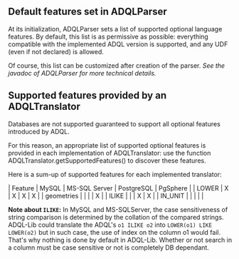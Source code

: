
## Default features set in ADQLParser

At its initialization, ADQLParser sets a list of supported optional language
features. By default, this list is as permissive as possible: everything
compatible with the implemented ADQL version is supported, and any UDF (even if
not declared) is allowed.

Of course, this list can be customized after creation of the parser.
_See the javadoc of ADQLParser for more technical details._ 

## Supported features provided by an ADQLTranslator

Databases are not supported guaranteed to support all optional features
introduced by ADQL.

For this reason, an appropriate list of supported optional features is provided 
in each implementation of ADQLTranslator: use the function
ADQLTranslator.getSupportedFeatures() to discover these features.

Here is a sum-up of supported features for each implemented translator:

|       Feature        | MySQL | MS-SQL Server | PostgreSQL | PgSphere |
| LOWER                |   X   |       X       |      X     |     X    |
| geometries           |       |               |            |     X    |
| ILIKE                |       |               |      X     |     X    |
| IN_UNIT              |       |               |            |          |


**Note about `ILIKE`:** In MySQL and MS-SQLServer, the case sensitiveness of
string comparison is determined by the collation of the compared strings.
ADQL-Lib could translate the ADQL's `o1 ILIKE o2` into
`LOWER(o1) LIKE LOWER(o2)` but in such case, the use of index on the column o1
would fail. That's why nothing is done by default in ADQL-Lib. Whether or not
search in a column must be case sensitive or not is completely DB dependant.
